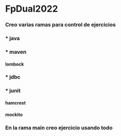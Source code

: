 # FpDual2022

### Creo varias ramas para control de ejercicios

### * java

### * maven
#### lombock

### * jdbc

### * junit
#### hamcrest
#### mockito

### En la rama main creo ejercicio usando todo




